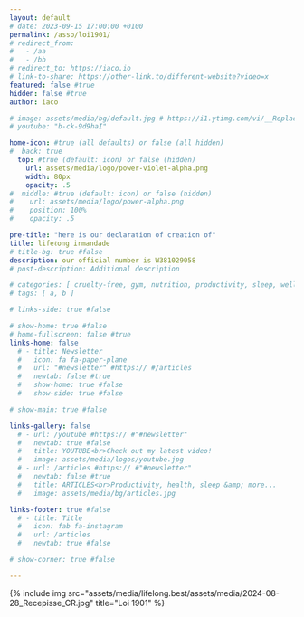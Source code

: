 ```yaml
---
layout: default
# date: 2023-09-15 17:00:00 +0100
permalink: /asso/loi1901/
# redirect_from:
#   - /aa
#   - /bb
# redirect_to: https://iaco.io
# link-to-share: https://other-link.to/different-website?video=x
featured: false #true
hidden: false #true
author: iaco

# image: assets/media/bg/default.jpg # https://i1.ytimg.com/vi/__Replace_3_YouTubeIDs_InThisPage__/maxresdefault.jpg
# youtube: "b-ck-9d9haI"

home-icon: #true (all defaults) or false (all hidden)
#  back: true
  top: #true (default: icon) or false (hidden)
    url: assets/media/logo/power-violet-alpha.png
    width: 80px
    opacity: .5
#  middle: #true (default: icon) or false (hidden)
#    url: assets/media/logo/power-alpha.png
#    position: 100%
#    opacity: .5

pre-title: "here is our declaration of creation of"
title: lifeℓong irmandade
# title-bg: true #false
description: our official number is W381029058
# post-description: Additional description

# categories: [ cruelty-free, gym, nutrition, productivity, sleep, wellbeing ]
# tags: [ a, b ]

# links-side: true #false

# show-home: true #false
# home-fullscreen: false #true
links-home: false
  # - title: Newsletter
  #   icon: fa fa-paper-plane
  #   url: "#newsletter" #https:// #/articles
  #   newtab: false #true
  #   show-home: true #false
  #   show-side: true #false

# show-main: true #false

links-gallery: false
  # - url: /youtube #https:// #"#newsletter"
  #   newtab: true #false
  #   title: YOUTUBE<br>Check out my latest video!
  #   image: assets/media/logos/youtube.jpg
  # - url: /articles #https:// #"#newsletter"
  #   newtab: false #true
  #   title: ARTICLES<br>Productivity, health, sleep &amp; more...
  #   image: assets/media/bg/articles.jpg

links-footer: true #false
  # - title: Title
  #   icon: fab fa-instagram
  #   url: /articles
  #   newtab: true #false

# show-corner: true #false

---
```


{% include img src="assets/media/lifelong.best/assets/media/2024-08-28_Recepisse_CR.jpg" title="Loi 1901" %}
